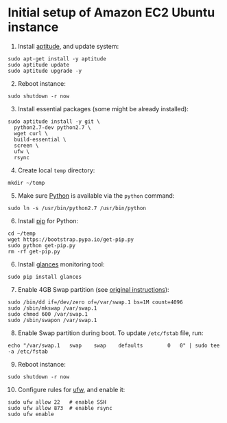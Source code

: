 Initial setup of Amazon EC2 Ubuntu instance
===========================================

1. Install [aptitude](https://wiki.debian.org/Aptitude), and update system:
```
sudo apt-get install -y aptitude
sudo aptitude update
sudo aptitude upgrade -y
```

2. Reboot instance:
```
sudo shutdown -r now
```

3. Install essential packages (some might be already installed):
```
sudo aptitude install -y git \
  python2.7-dev python2.7 \
  wget curl \
  build-essential \
  screen \
  ufw \
  rsync
```

4. Create local `temp` directory:
```
mkdir ~/temp
```

5. Make sure [Python](https://www.python.org/) is available via the `python` command:
```
sudo ln -s /usr/bin/python2.7 /usr/bin/python

```

6. Install [pip](https://pypi.python.org/pypi/pip) for Python:
```
cd ~/temp
wget https://bootstrap.pypa.io/get-pip.py
sudo python get-pip.py
rm -rf get-pip.py
```

6. Install [glances](https://github.com/nicolargo/glances) monitoring tool:
```
sudo pip install glances
```

7. Enable 4GB Swap partition (see [original instructions](https://stackoverflow.com/questions/17173972/how-do-you-add-swap-to-an-ec2-instance)):
```
sudo /bin/dd if=/dev/zero of=/var/swap.1 bs=1M count=4096
sudo /sbin/mkswap /var/swap.1
sudo chmod 600 /var/swap.1
sudo /sbin/swapon /var/swap.1
```

8. Enable Swap partition during boot. To update `/etc/fstab` file, run:
```
echo "/var/swap.1   swap    swap    defaults        0   0" | sudo tee -a /etc/fstab
```

9. Reboot instance:
```
sudo shutdown -r now
```

10. Configure rules for [ufw](https://launchpad.net/ufw), and enable it:

```
sudo ufw allow 22   # enable SSH
sudo ufw allow 873  # enable rsync
sudo ufw enable
```
